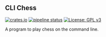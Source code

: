 ## CLI Chess
[![crates.io](https://img.shields.io/crates/v/cli_chess)](https://crates.io/crates/cli_chess) [![pipeline status](https://gitlab.com/DeveloperC/cli_chess/badges/master/pipeline.svg)](https://gitlab.com/DeveloperC/cli_chess/commits/master) [![License: GPL v3](https://img.shields.io/badge/License-GPLv3-blue.svg)](https://www.gnu.org/licenses/gpl-3.0)

A program to play chess on the command line.
